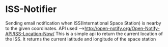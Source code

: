 # ISS-Notifier
Sending email notification when ISS(International Space Station) is nearby to the given coordinates.
API used -->http://open-notify.org/Open-Notify-API/ISS-Location-Now/
This is a simple api to return the current location of the ISS. It returns the current latitude and longitude of the space station
